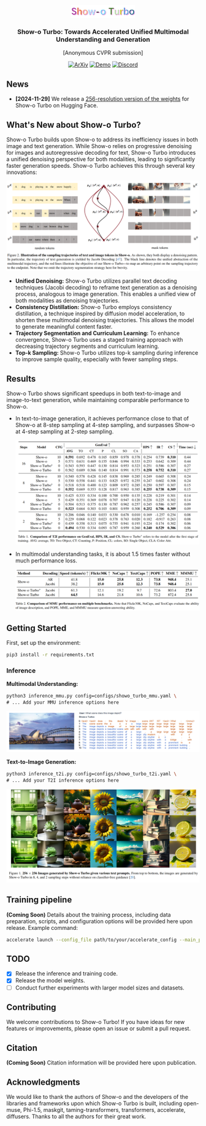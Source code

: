 <div align="center">
<br>
<img src="docs/title.png" width="166"> <!-- Replace with your logo -->
<h3>Show-o Turbo: Towards Accelerated Unified Multimodal Understanding and Generation</h3>

[Anonymous CVPR submission]

[![ArXiv](https://img.shields.io/badge/ArXiv-PaperID12251-<COLOR>.svg)](https://arxiv.org/abs/your_paper_id)  [![Demo](https://img.shields.io/badge/Demo-ComingSoon-<COLOR>.svg)](https://your_demo_link) [![Discord](https://img.shields.io/badge/Discord-join-blueviolet?logo=discord&amp)](https://your_discord_link) 

</div>

## News
* **[2024-11-29]** We release a [256-resolution version of the weights](https://huggingface.co/SJTU-Deng-Lab/Show-o-Turbo-256) for Show-o Turbo on Hugging Face.

  

## What's New about Show-o Turbo?

Show-o Turbo builds upon Show-o to address its inefficiency issues in both image and text generation. While Show-o relies on progressive denoising for images and autoregressive decoding for text, Show-o Turbo introduces a unified denoising perspective for both modalities, leading to significantly faster generation speeds.  Show-o Turbo achieves this through several key innovations:

<p align="center">
<img src="docs/trajectory.png" style="max-width: 100%;"> <!-- Charts and graphs showcasing results -->
</p>


* **Unified Denoising:**  Show-o Turbo utilizes parallel text decoding techniques (Jacobi decoding) to reframe text generation as a denoising process, analogous to image generation. This enables a unified view of both modalities as denoising trajectories.
* **Consistency Distillation:**  Show-o Turbo employs consistency distillation, a technique inspired by diffusion model acceleration, to shorten these multimodal denoising trajectories. This allows the model to generate meaningful content faster.
* **Trajectory Segmentation and Curriculum Learning:** To enhance convergence, Show-o Turbo uses a staged training approach with decreasing trajectory segments and curriculum learning.
* **Top-k Sampling:**  Show-o Turbo utilizes top-k sampling during inference to improve sample quality, especially with fewer sampling steps.

## Results

Show-o Turbo shows significant speedups in both text-to-image and image-to-text generation, while maintaining comparable performance to Show-o.

* In text-to-image generation, it achieves performance close to that of Show-o at 8-step sampling at 4-step sampling, and surpasses Show-o at 4-step sampling at 2-step sampling.
  <p align="center">
  <img src="docs/t2i_result.png" width="777"> <!-- Charts and graphs showcasing results -->
  </p>

* In multimodal understanding tasks, it is about 1.5 times faster without much performance loss.
  <p align="center">
  <img src="docs/mmu_result.png" width="777"> <!-- Charts and graphs showcasing results -->
  </p>

## Getting Started

First, set up the environment:
```bash
pip3 install -r requirements.txt
```

### Inference

**Multimodal Understanding:**

```bash
python3 inference_mmu.py config=configs/showo_turbo_mmu.yaml \
# ... Add your MMU inference options here
```

<p align="center">
<img src="docs/mmu.png" style="max-width: 100%;"> <!-- Example output of MMU inference -->
</p>


**Text-to-Image Generation:**

```bash
python3 inference_t2i.py config=configs/showo_turbo_t2i.yaml \
# ... Add your T2I inference options here 
```

<p align="center">
<img src="docs/t2i.png" style="max-width: 100%;"> <!-- Example output of T2I inference -->
</p>



## Training pipeline

**(Coming Soon)** Details about the training process, including data preparation, scripts, and configuration options will be provided here upon release. Example command:

```bash
accelerate launch --config_file path/to/your/accelerate_config --main_process_port=8888 training/train_showo_turbo.py config=configs/showo_turbo_training.yaml
```


## TODO

- [X] Release the inference and training code.
- [X] Release the model weights.
- [ ] Conduct further experiments with larger model sizes and datasets.

## Contributing

We welcome contributions to Show-o Turbo!  If you have ideas for new features or improvements, please open an issue or submit a pull request.


## Citation

**(Coming Soon)** Citation information will be provided here upon publication.


## Acknowledgments

We would like to thank the authors of Show-o and the developers of the libraries and frameworks upon which Show-o Turbo is built, including  open-muse, Phi-1.5,  maskgit, taming-transformers, transformers, accelerate, diffusers. Thanks to all the authors for their great work.

